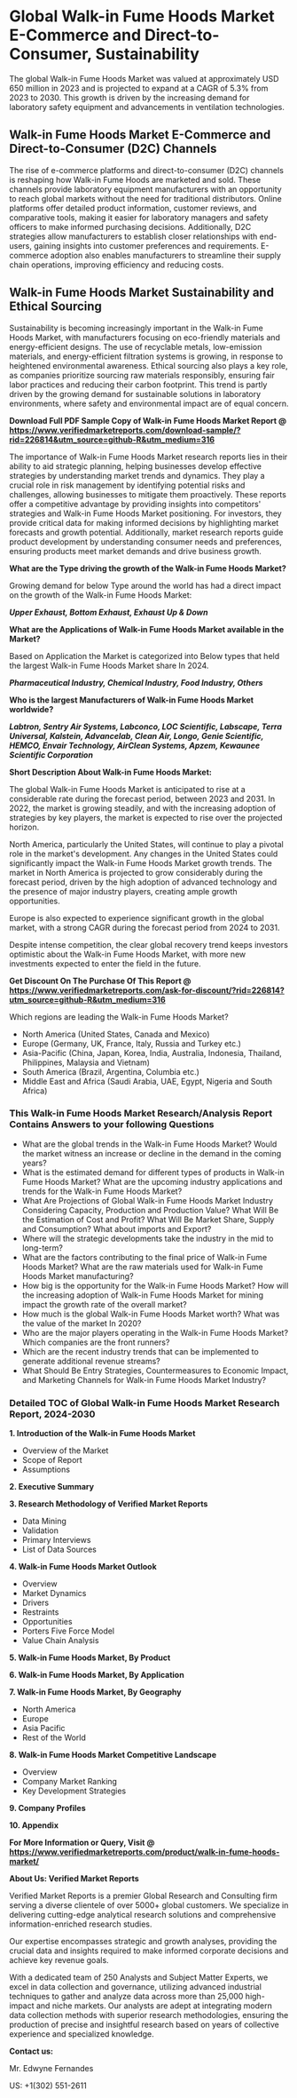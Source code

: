 <h1>Global Walk-in Fume Hoods Market E-Commerce and Direct-to-Consumer, Sustainability</h1><p class=""><p>The global Walk-in Fume Hoods Market was valued at approximately USD 650 million in 2023 and is projected to expand at a CAGR of 5.3% from 2023 to 2030. This growth is driven by the increasing demand for laboratory safety equipment and advancements in ventilation technologies.</p><h2>Walk-in Fume Hoods Market E-Commerce and Direct-to-Consumer (D2C) Channels</h2><p>The rise of e-commerce platforms and direct-to-consumer (D2C) channels is reshaping how Walk-in Fume Hoods are marketed and sold. These channels provide laboratory equipment manufacturers with an opportunity to reach global markets without the need for traditional distributors. Online platforms offer detailed product information, customer reviews, and comparative tools, making it easier for laboratory managers and safety officers to make informed purchasing decisions. Additionally, D2C strategies allow manufacturers to establish closer relationships with end-users, gaining insights into customer preferences and requirements. E-commerce adoption also enables manufacturers to streamline their supply chain operations, improving efficiency and reducing costs.</p><h2>Walk-in Fume Hoods Market Sustainability and Ethical Sourcing</h2><p>Sustainability is becoming increasingly important in the Walk-in Fume Hoods Market, with manufacturers focusing on eco-friendly materials and energy-efficient designs. The use of recyclable metals, low-emission materials, and energy-efficient filtration systems is growing, in response to heightened environmental awareness. Ethical sourcing also plays a key role, as companies prioritize sourcing raw materials responsibly, ensuring fair labor practices and reducing their carbon footprint. This trend is partly driven by the growing demand for sustainable solutions in laboratory environments, where safety and environmental impact are of equal concern.</p></p><p class=""><strong>Download Full PDF Sample Copy of Walk-in Fume Hoods Market Report @ <a href="https://www.verifiedmarketreports.com/download-sample/?rid=226814&utm_source=github-R&utm_medium=316" target="_blank">https://www.verifiedmarketreports.com/download-sample/?rid=226814&utm_source=github-R&utm_medium=316</a></strong></p><p>The importance of&nbsp;Walk-in Fume Hoods Market research reports lies in their ability to aid strategic planning, helping businesses develop effective strategies by understanding market trends and dynamics. They play a crucial role in risk management by identifying potential risks and challenges, allowing businesses to mitigate them proactively. These reports offer a competitive advantage by providing insights into competitors' strategies and Walk-in Fume Hoods Market positioning. For investors, they provide critical data for making informed decisions by highlighting market forecasts and growth potential. Additionally, market research reports guide product development by understanding consumer needs and preferences, ensuring products meet market demands and drive business growth.</p><p><strong>What are the&nbsp;Type driving the growth of the Walk-in Fume Hoods Market?</strong></p><p id="" class="">Growing demand for below Type around the world has had a direct impact on the growth of the Walk-in Fume Hoods Market:</p><p class=""><em><strong>Upper Exhaust, Bottom Exhaust, Exhaust Up & Down</strong></em></p><p class=""><strong>What are the&nbsp;Applications&nbsp;of Walk-in Fume Hoods Market available in the Market?</strong></p><p id="" class="">Based on Application the Market is categorized into Below types that held the largest Walk-in Fume Hoods Market share In 2024.</p><p class=""><em><strong>Pharmaceutical Industry, Chemical Industry, Food Industry, Others</strong></em></p><p class=""><strong>Who is the largest Manufacturers of Walk-in Fume Hoods Market worldwide?</strong></p><p><em><strong>Labtron, Sentry Air Systems, Labconco, LOC Scientific, Labscape, Terra Universal, Kalstein, Advancelab, Clean Air, Longo, Genie Scientific, HEMCO, Envair Technology, AirClean Systems, Apzem, Kewaunee Scientific Corporation</strong></em></p><p id="" class=""><strong>Short Description About Walk-in Fume Hoods Market:</strong></p><p>The global Walk-in Fume Hoods Market is anticipated to rise at a considerable rate during the forecast period, between 2023 and 2031. In 2022, the market is growing steadily, and with the increasing adoption of strategies by key players, the market is expected to rise over the projected horizon.</p><p>North America, particularly the United States, will continue to play a pivotal role in the market's development. Any changes in the United States could significantly impact the Walk-in Fume Hoods Market growth trends. The market in North America is projected to grow considerably during the forecast period, driven by the high adoption of advanced technology and the presence of major industry players, creating ample growth opportunities.</p><p>Europe is also expected to experience significant growth in the global market, with a strong CAGR during the forecast period from 2024 to 2031.</p><p>Despite intense competition, the clear global recovery trend keeps investors optimistic about the Walk-in Fume Hoods Market, with more new investments expected to enter the field in the future.</p><p id="" class=""><strong>Get Discount On The Purchase Of This Report @ <a href="https://www.verifiedmarketreports.com/ask-for-discount/?rid=226814?utm_source=github-R&utm_medium=316" target="_blank">https://www.verifiedmarketreports.com/ask-for-discount/?rid=226814?utm_source=github-R&utm_medium=316</a></strong></p><p class="">Which regions are leading the Walk-in Fume Hoods Market?</p><ul><li>North America (United States, Canada and Mexico)</li><li>Europe (Germany, UK, France, Italy, Russia and Turkey etc.)</li><li>Asia-Pacific (China, Japan, Korea, India, Australia, Indonesia, Thailand, Philippines, Malaysia and Vietnam)</li><li>South America (Brazil, Argentina, Columbia etc.)</li><li>Middle East and Africa (Saudi Arabia, UAE, Egypt, Nigeria and South Africa)</li></ul><h3 id="" class="">This Walk-in Fume Hoods Market Research/Analysis Report Contains Answers to your following Questions</h3><ul><li>What are the global trends in the Walk-in Fume Hoods Market? Would the market witness an increase or decline in the demand in the coming years?</li><li>What is the estimated demand for different types of products in Walk-in Fume Hoods Market? What are the upcoming industry applications and trends for the Walk-in Fume Hoods Market?</li><li>What Are Projections of Global Walk-in Fume Hoods Market Industry Considering Capacity, Production and Production Value? What Will Be the Estimation of Cost and Profit? What Will Be Market Share, Supply and Consumption? What about imports and Export?</li><li>Where will the strategic developments take the industry in the mid to long-term?</li><li>What are the factors contributing to the final price of Walk-in Fume Hoods Market? What are the raw materials used for Walk-in Fume Hoods Market manufacturing?</li><li>How big is the opportunity for the Walk-in Fume Hoods Market? How will the increasing adoption of Walk-in Fume Hoods Market for mining impact the growth rate of the overall market?</li><li>How much is the global Walk-in Fume Hoods Market worth? What was the value of the market In 2020?</li><li>Who are the major players operating in the Walk-in Fume Hoods Market? Which companies are the front runners?</li><li>Which are the recent industry trends that can be implemented to generate additional revenue streams?</li><li>What Should Be Entry Strategies, Countermeasures to Economic Impact, and Marketing Channels for Walk-in Fume Hoods Market Industry?</li></ul><h3 id="" class="">Detailed TOC of Global Walk-in Fume Hoods Market Research Report, 2024-2030</h3><p id="" class=""><strong>1. Introduction of the Walk-in Fume Hoods Market</strong></p><ul><li>Overview of the Market</li><li>Scope of Report</li><li>Assumptions</li></ul><p id="" class=""><strong>2. Executive Summary</strong></p><p id="" class=""><strong>3. Research Methodology of Verified Market Reports</strong></p><ul><li>Data Mining</li><li>Validation</li><li>Primary Interviews</li><li>List of Data Sources</li></ul><p id="" class=""><strong>4. Walk-in Fume Hoods Market Outlook</strong></p><ul><li>Overview</li><li>Market Dynamics</li><li>Drivers</li><li>Restraints</li><li>Opportunities</li><li>Porters Five Force Model</li><li>Value Chain Analysis</li></ul><p id="" class=""><strong>5. Walk-in Fume Hoods Market, By Product</strong></p><p id="" class=""><strong>6. Walk-in Fume Hoods Market, By Application</strong></p><p id="" class=""><strong>7. Walk-in Fume Hoods Market, By Geography</strong></p><ul><li>North America</li><li>Europe</li><li>Asia Pacific</li><li>Rest of the World</li></ul><p id="" class=""><strong>8. Walk-in Fume Hoods Market Competitive Landscape</strong></p><ul><li>Overview</li><li>Company Market Ranking</li><li>Key Development Strategies</li></ul><p id="" class=""><strong>9. Company Profiles</strong></p><p id="" class=""><strong>10. Appendix</strong></p><p id="" class=""><strong>For More Information or Query, Visit @ <a href="https://www.verifiedmarketreports.com/product/walk-in-fume-hoods-market/" target="_blank">https://www.verifiedmarketreports.com/product/walk-in-fume-hoods-market/</a></strong></p><p id="" class=""><strong>About Us: Verified Market Reports</strong></p><p id="" class="">Verified Market Reports is a premier Global Research and Consulting firm serving a diverse clientele of over 5000+ global customers. We specialize in delivering cutting-edge analytical research solutions and comprehensive information-enriched research studies.</p><p id="" class="">Our expertise encompasses strategic and growth analyses, providing the crucial data and insights required to make informed corporate decisions and achieve key revenue goals.</p><p id="" class="">With a dedicated team of 250 Analysts and Subject Matter Experts, we excel in data collection and governance, utilizing advanced industrial techniques to gather and analyze data across more than 25,000 high-impact and niche markets. Our analysts are adept at integrating modern data collection methods with superior research methodologies, ensuring the production of precise and insightful research based on years of collective experience and specialized knowledge.</p><p id="" class=""><strong>Contact us:</strong></p><p id="" class="">Mr. Edwyne Fernandes</p><p id="" class="">US: +1(302) 551-2611</p>
